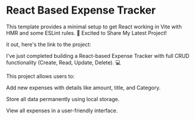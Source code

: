 # React Based Expense Tracker

This template provides a minimal setup to get React working in Vite with HMR and some ESLint rules.
🚀 Excited to Share My Latest Project!

it out, here's the link to the project:




I've just completed building a React-based Expense Tracker with full CRUD functionality (Create, Read, Update, Delete). 💻

This project allows users to:

Add new expenses with details like amount, title, and Category.

Store all data permanently using local storage.



View all expenses in a user-friendly interface.
